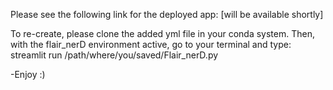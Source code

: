 Please see the following link for the deployed app:
[will be available shortly]

To re-create, please clone the added yml file in your conda system. 
Then, with the flair_nerD environment active, go to your terminal and type:
streamlit run /path/where/you/saved/Flair_nerD.py

-Enjoy :)
